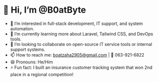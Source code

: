 # 👋 Hi, I’m @B0atByte

- 👀 I’m interested in full-stack development, IT support, and system automation.
- 🌱 I’m currently learning more about Laravel, Tailwind CSS, and DevOps tools.
- 💞️ I’m looking to collaborate on open-source IT service tools or internal support systems.
- 📫 How to reach me: boatzaha2905@gmail.com | 📱 063-921-6822
- 😄 Pronouns: He/Him
- ⚡ Fun fact: I built an insurance customer tracking system that won 2nd place in a regional competition!
